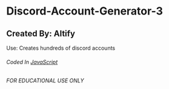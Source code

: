 # Discord-Account-Generator-3
## Created By: Altify

Use: Creates hundreds of discord accounts

###### Coded In [JavaScript](https://www.javascript.com/)
###### FOR EDUCATIONAL USE ONLY
